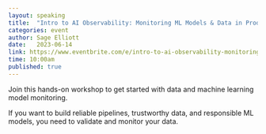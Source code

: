 ```yaml
---
layout: speaking
title:  "Intro to AI Observability: Monitoring ML Models & Data in Production - Workshop"
categories: event
author: Sage Elliott
date:   2023-06-14
link: https://www.eventbrite.com/e/intro-to-ai-observability-monitoring-ml-models-data-in-production-tickets-643161753117?aff=sage
time: 10:00am
published: true
---
```


Join this hands-on workshop to get started with data and machine learning model monitoring.

If you want to build reliable pipelines, trustworthy data, and responsible ML models, you need to validate and monitor your data.

